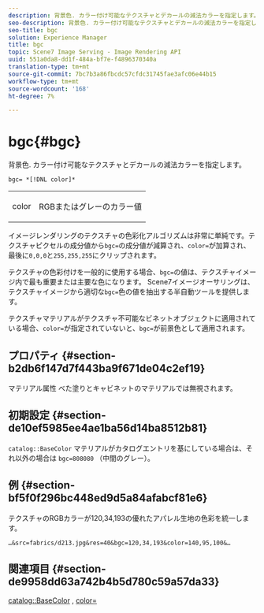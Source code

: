 ```yaml
---
description: 背景色. カラー付け可能なテクスチャとデカールの減法カラーを指定します。
seo-description: 背景色. カラー付け可能なテクスチャとデカールの減法カラーを指定します。
seo-title: bgc
solution: Experience Manager
title: bgc
topic: Scene7 Image Serving - Image Rendering API
uuid: 551a0da8-dd1f-484a-bf7e-f4896370340a
translation-type: tm+mt
source-git-commit: 7bc7b3a86fbcdc57cfdc31745fae3afc06e44b15
workflow-type: tm+mt
source-wordcount: '168'
ht-degree: 7%

---
```



# bgc{#bgc}

背景色. カラー付け可能なテクスチャとデカールの減法カラーを指定します。

`bgc= *[!DNL color]*`

<table id="simpletable_131302355CAB4900A7B45FED903A1AAD" class="- topic/simpletable "> 
 <tr class="- topic/strow strow"> 
  <td class="- topic/stentry stentry"> <p><span class="+ topic/keyword sw-d/varname varname"> color</span> </p> </td> 
  <td class="- topic/stentry stentry"> <p>RGBまたはグレーのカラー値 </p></td> 
 </tr> 
</table>

イメージレンダリングのテクスチャの色彩化アルゴリズムは非常に単純です。テクスチャピクセルの成分値から`bgc=`の成分値が減算され、`color=`が加算され、最後に`0,0,0`と`255,255,255`にクリップされます。

テクスチャの色彩付けを一般的に使用する場合、`bgc=`の値は、テクスチャイメージ内で最も重要または主要な色になります。 Scene7イメージオーサリングは、テクスチャイメージから適切な`bgc=`色の値を抽出する半自動ツールを提供します。

テクスチャマテリアルがテクスチャ不可能なビネットオブジェクトに適用されている場合、`color=`が指定されていないと、`bgc=`が前景色として適用されます。

## プロパティ {#section-b2db6f147d7f443ba9f671de04c2ef19}

マテリアル属性 べた塗りとキャビネットのマテリアルでは無視されます。

## 初期設定 {#section-de10ef5985ee4ae1ba56d14ba8512b81}

`catalog::BaseColor` マテリアルがカタログエントリを基にしている場合は、それ以外の場合は `bgc=808080` （中間のグレー）。

## 例 {#section-bf5f0f296bc448ed9d5a84afabcf81e6}

テクスチャのRGBカラーが120,34,193の優れたアパレル生地の色彩を統一します。

`…&src=fabrics/d213.jpg&res=40&bgc=120,34,193&color=140,95,100&…`

## 関連項目 {#section-de9958dd63a742b4b5d780c59a57da33}

[catalog::BaseColor](../../../../../ir-api/material-cat/image-rendering-api-ref/c-ir-material-catalog/c-ir-material-data-reference/r-ir-basecolor.md#reference-5f02371b1d8e444ab12d2614d9792de8) ,  [color=](../../../../../ir-api/http-protocol/image-rendering-api-ref/c-ir-http-protocol-ref/c-ir-http-protocol-command-reference/r-ir-http-color.md#reference-ea3cba9edfe94dbab86d8f123a9ed0aa)
